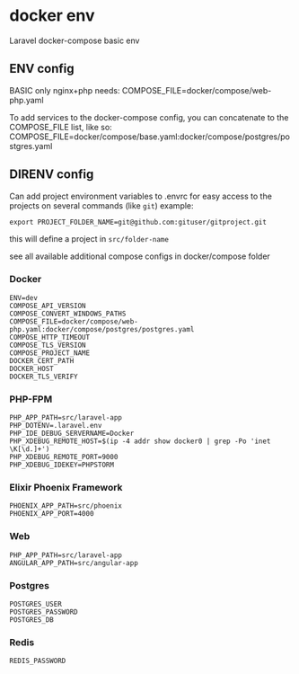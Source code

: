# docker env

Laravel docker-compose basic env

## ENV config

BASIC only nginx+php needs:
COMPOSE_FILE=docker/compose/web-php.yaml

To add services to the docker-compose config, you can concatenate to the COMPOSE_FILE list, like so:
COMPOSE_FILE=docker/compose/base.yaml:docker/compose/postgres/postgres.yaml

## DIRENV config

Can add project environment variables to .envrc for easy access to the projects on several commands (like `git`)
example:

```
export PROJECT_FOLDER_NAME=git@github.com:gituser/gitproject.git
```
this will define a project in `src/folder-name`

see all available additional compose configs in docker/compose folder

### Docker

```
ENV=dev
COMPOSE_API_VERSION
COMPOSE_CONVERT_WINDOWS_PATHS
COMPOSE_FILE=docker/compose/web-php.yaml:docker/compose/postgres/postgres.yaml
COMPOSE_HTTP_TIMEOUT
COMPOSE_TLS_VERSION
COMPOSE_PROJECT_NAME
DOCKER_CERT_PATH
DOCKER_HOST
DOCKER_TLS_VERIFY
```

### PHP-FPM

```
PHP_APP_PATH=src/laravel-app
PHP_DOTENV=.laravel.env
PHP_IDE_DEBUG_SERVERNAME=Docker
PHP_XDEBUG_REMOTE_HOST=$(ip -4 addr show docker0 | grep -Po 'inet \K[\d.]+')
PHP_XDEBUG_REMOTE_PORT=9000
PHP_XDEBUG_IDEKEY=PHPSTORM
```

### Elixir Phoenix Framework

```
PHOENIX_APP_PATH=src/phoenix
PHOENIX_APP_PORT=4000
```

### Web

```
PHP_APP_PATH=src/laravel-app
ANGULAR_APP_PATH=src/angular-app
```

### Postgres

```
POSTGRES_USER
POSTGRES_PASSWORD
POSTGRES_DB
```

### Redis

```
REDIS_PASSWORD
```